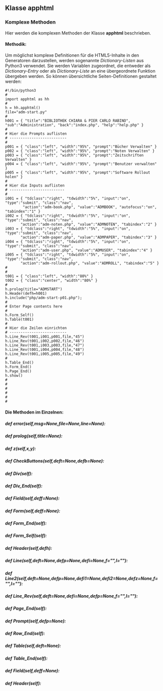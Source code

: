 ## Klasse apphtml
### Komplexe Methoden
  Hier werden die komplexen Methoden der Klasse __apphtml__ beschrieben.
#### Methodik:
  Um möglichst komplexe Definitionen für die HTML5-Inhalte in den Generatoren darzustellen, werden sogenannte *Dictionary-Listen* aus Python3 verwendet.
  Sie werden Variablen zugeordnet, die entweder als *Dictionary-Entry* oder als *Dictionary-Liste* an eine übergeordnete Funktion übergeben werden.
  So können übersichtliche Seiten-Definitionen gestaltet werden:
  
  ```
  #!/bin/python3
#
import apphtml as hh
#
h = hh.apphtml()
file="adm-start.py"
#
h001 = { "title":"BIBLIOTHEK CHIARA & PIER CARLO RABINO", "sub":"Administration", "back":"index.php", "help":"help.php" }
#
# Hier die Prompts auflisten
# --------------------------
#
p001 = { "class":"left", "width":"95%", "prompt":"Bücher Verwalten" }
p002 = { "class":"left", "width":"95%", "prompt":"Noten Verwalten" }
p003 = { "class":"left", "width":"95%", "prompt":"Zeitschriften Verwalten" }
p004 = { "class":"left", "width":"95%", "prompt":"Benutzer verwalten" }
p005 = { "class":"left", "width":"95%", "prompt":"Software Rollout holen" }
#
# Hier die Inputs auflisten
# -------------------------
#
i001 = { "tdclass":"right", "tdwidth":"5%", "input":"on", "type":"submit", "class":"nav", 
          "action":"adm-book.php", "value":"ADMBOOK", "autofocus":"on", "tabindex":"1" }
i002 = { "tdclass":"right", "tdwidth":"5%", "input":"on", "type":"submit", "class":"nav",
         "action":"adm-noten.php", "value":"ADMNOTEN", "tabindex":"2" }
i003 = { "tdclass":"right", "tdwidth":"5%", "input":"on", "type":"submit", "class":"nav",
         "action":"adm-paper.php", "value":"ADMPAPER", "tabindex":"3" }
i004 = { "tdclass":"right", "tdwidth":"5%", "input":"on", "type":"submit", "class":"nav",
         "action":"adm-user.php", "value":"ADMUSER", "tabindex":"4" }
i005 = { "tdclass":"right", "tdwidth":"5%", "input":"on", "type":"submit", "class":"nav",
         "action":"adm-rollout.php", "value":"ADMROLL", "tabindex":"5" }
#
#
t001 = { "class":"left", "width":"80%" }
t002 = { "class":"center", "width":"80%" }
#
h.prolog(title="ADMSTART")
h.Header(defh=h001)
h.include("php/adm-start-p01.php");
#
# Enter Page contents here
#
h.Form_Self()
h.Table(t001)
#
# Hier die Zeilen einrichten
# --------------------------
h.Line_Rev(t001,i001,p001,file,"45")
h.Line_Rev(t001,i002,p002,file,"46")
h.Line_Rev(t001,i003,p003,file,"47")
h.Line_Rev(t001,i004,p004,file,"48")
h.Line_Rev(t001,i005,p005,file,"49")
#
h.Table_End()
h.Form_End()
h.Page_End()
h.show()
#
#
#
#
#
#
```
#### Die Methoden im Einzelnen:
##### def error(self,msg=None,file=None,line=None):
##### def prolog(self,title=None):
##### def z(self,x,y):
##### def CheckButtons(self,deft=None,defb=None):
##### def Div(self):
##### def Div_End(self):
##### def Field(self,deff=None):
##### def Form(self,deff=None):
##### def Form_End(self):
##### def Form_Self(self):
##### def Header(self,defh):
##### def Line(self,deft=None,defp=None,defi=None,f="",l=""):
##### def Line2(self,deft=None,defp=None,defi1=None,defi2=None,defz=None,f="",l=""):
##### def Line_Rev(self,deft=None,defi=None,defp=None,f="",l=""):
##### def Page_End(self):
##### def Prompt(self,defp=None):
##### def Row_End(self):
##### def Table(self,deft=None):
##### def Table_End(self):
##### def _Field(self,deff=None):_ 
##### def _Header(self):_
